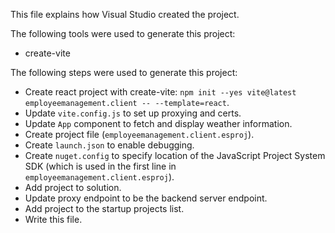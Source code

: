 This file explains how Visual Studio created the project.

The following tools were used to generate this project:
- create-vite

The following steps were used to generate this project:
- Create react project with create-vite: `npm init --yes vite@latest employeemanagement.client -- --template=react`.
- Update `vite.config.js` to set up proxying and certs.
- Update `App` component to fetch and display weather information.
- Create project file (`employeemanagement.client.esproj`).
- Create `launch.json` to enable debugging.
- Create `nuget.config` to specify location of the JavaScript Project System SDK (which is used in the first line in `employeemanagement.client.esproj`).
- Add project to solution.
- Update proxy endpoint to be the backend server endpoint.
- Add project to the startup projects list.
- Write this file.
